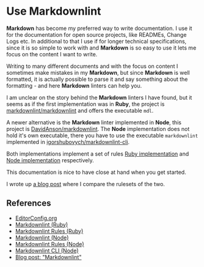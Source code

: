 # Use Markdownlint

**Markdown** has become my preferred way to write documentation. I use it for the documentation for open source projects, like READMEs, Change Logs etc. In additional to that I use if for longer technical specifications, since it is so simple to work with and **Markdown** is so easy to use it lets me focus on the content I want to write.

Writing to many different documents and with the focus on content I sometimes make mistakes in my **Markdown**, but since **Markdown** is well formatted, it is actually possible to parse it and say something about the formatting - and here **Markdown** linters can help you.

I am unclear on the story behind the **Markdown** linters I have found, but it seems as if the first implementation was in **Ruby**, the project is [markdownlint/markdownlint][markdownlint_ruby] and offers the executable `mdl`.

A newer alternative is the **Markdown** linter implemented in **Node**, this project is  [DavidAnson/markdownlint][markdownlint_node]. The **Node** implementation does not hold it's own executable, there you have to use the executable `markdownlint` implemented in [igorshubovych/markdownlint-cli][markdownlint_cli].

Both implementations implement a set of rules [Ruby implementation][markdownlint_rules_ruby] and [Node implementation][markdownlint_rules_node] respectively.

This documentation is nice to have close at hand when you get started.

I wrote up [a blog post][devtojonasbn] where I compare the rulesets of the two.

## References

- [EditorConfig.org](https://editorconfig.org/)
- [Markdownlint (Ruby)][markdownlint_ruby]
- [Markdownlint Rules (Ruby)][markdownlint_rules_ruby]
- [Markdownlint (Node)][markdownlint_node]
- [Markdownlint Rules (Node)][markdownlint_rules_node]
- [Markdownlint CLI (Node)][markdownlint_cli]
- [Blog post: "Markdownlint"][devtojonasbn]

[markdownlint_rules_ruby]: https://github.com/markdownlint/markdownlint/blob/master/docs/RULES.md

[markdownlint_cli]: https://github.com/igorshubovych/markdownlint-cli

[markdownlint_rules_node]: https://github.com/DavidAnson/markdownlint/blob/master/doc/Rules.md

[markdownlint_node]: https://github.com/DavidAnson/markdownlint

[markdownlint_ruby]: https://github.com/markdownlint/markdownlint

[devtojonasbn]: https://dev.to/jonasbn/blog-post-markdownlint-24ig
